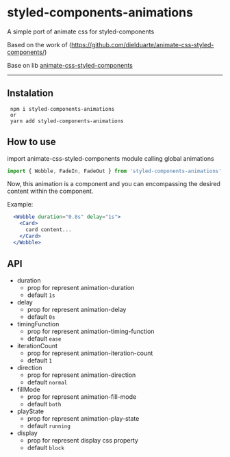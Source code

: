 # styled-components-animations

A simple port of animate css for styled-components

Based on the work of (https://github.com/dielduarte/animate-css-styled-components/)

Base on lib [animate-css-styled-components
](https://github.com/dielduarte/animate-css-styled-components/)

----------

## Instalation

```
 npm i styled-components-animations
 or
 yarn add styled-components-animations
```

## How to use

import animate-css-styled-components module calling global animations

```jsx
import { Wobble, FadeIn, FadeOut } from 'styled-components-animations';
```

Now, this animation is a component and you can encompassing the desired content within the component.

Example:

```jsx
  <Wobble duration="0.8s" delay="1s">
    <Card>
      card content...
    </Card>
  </Wobble>
```

## API

 - duration
	 - prop for represent animation-duration
	 - default `1s`
 - delay
	 - prop for represent animation-delay
	 - default `0s`
 - timingFunction
	 - prop for represent  animation-timing-function
	 - default `ease`
 - iterationCount
	 - prop for represent animation-iteration-count
	 - default `1`
 - direction
	 - prop for represent animation-direction
	 - default `normal`
 - fillMode
	 - prop for represent animation-fill-mode
	 - default `both`
 - playState
	 - prop for represent animation-play-state
	 - default `running`
 - display
	 - prop for represent display css property
	 - default `block`
